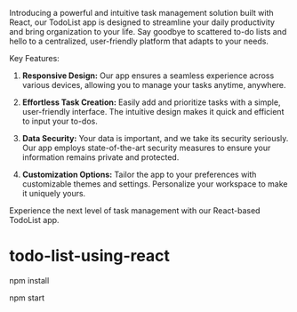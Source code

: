 Introducing a powerful and intuitive task management solution built with React, our TodoList app is designed to streamline your daily productivity and bring organization to your life. Say goodbye to scattered to-do lists and hello to a centralized, user-friendly platform that adapts to your needs.

Key Features:

1. **Responsive Design:** Our app ensures a seamless experience across various devices, allowing you to manage your tasks anytime, anywhere.

2. **Effortless Task Creation:** Easily add and prioritize tasks with a simple, user-friendly interface. The intuitive design makes it quick and efficient to input your to-dos.


3. **Data Security:** Your data is important, and we take its security seriously. Our app employs state-of-the-art security measures to ensure your information remains private and protected.

4. **Customization Options:** Tailor the app to your preferences with customizable themes and settings. Personalize your workspace to make it uniquely yours.

Experience the next level of task management with our React-based TodoList app.

# todo-list-using-react

npm install


npm start

